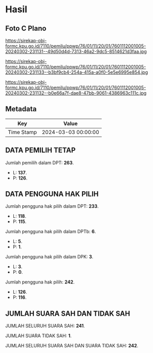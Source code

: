 # Hasil

## Foto C Plano

https://sirekap-obj-formc.kpu.go.id/7110/pemilu/ppwp/76/01/11/20/01/7601112001005-20240302-231131--49d50d4d-7313-46a2-9dc5-8514621d3faa.jpg

https://sirekap-obj-formc.kpu.go.id/7110/pemilu/ppwp/76/01/11/20/01/7601112001005-20240302-231133--b3bf9cb4-254a-415a-a0f0-5e5e6995e854.jpg

https://sirekap-obj-formc.kpu.go.id/7110/pemilu/ppwp/76/01/11/20/01/7601112001005-20240302-231132--b0e66a7f-dae8-47bb-9061-4386963c111c.jpg


## Metadata

| Key        | Value               |
| ---------- | ------------------- |
| Time Stamp | 2024-03-03 00:00:00 |


## DATA PEMILIH TETAP

Jumlah pemilih dalam DPT: **263**.
 * L: **137**.
 * P: **126**.

## DATA PENGGUNA HAK PILIH

Jumlah pengguna hak pilih dalam DPT: **233**.
 * L: **118**.
 * P: **115**.

Jumlah pengguna hak pilih dalam DPTb: **6**.
 * L: **5**.
 * P: **1**.

Jumlah pengguna hak pilih dalam DPK: **3**.
 * L: **3**.
 * P: **0**.

Jumlah pengguna hak pilih: **242**.
 * L: **126**.
 * P: **116**.

## JUMLAH SUARA SAH DAN TIDAK SAH

JUMLAH SELURUH SUARA SAH: **241**.

JUMLAH SUARA TIDAK SAH: **1**.

JUMLAH SELURUH SUARA SAH DAN SUARA TIDAK SAH: **242**.


